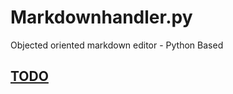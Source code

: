 # Markdownhandler.py
Objected oriented markdown editor - Python Based

## [TODO](https://github.com/DPS0340/Markdownhandler.py/blob/master/TODO.md)
